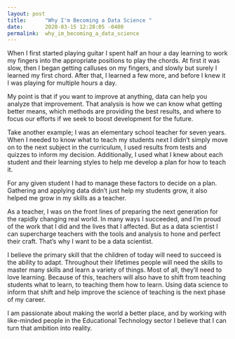 ```yaml
---
layout: post
title:      "Why I'm Becoming a Data Science "
date:       2020-03-15 12:28:05 -0400
permalink:  why_im_becoming_a_data_science
---
```


When I first started playing guitar I spent half an hour a day learning to work my fingers into the appropriate positions to play the chords. At first it was slow, then I began getting calluses on my fingers, and slowly but surely I learned my first chord. After that, I learned a few more, and before I knew it I was playing for multiple hours a day.

My point is that if you want to improve at anything, data can help you analyze that improvement. That analysis is how we can know what getting better means, which methods are providing the best results, and where to focus our efforts if we seek to boost development for the future.  

Take another example; I was an elementary school teacher for seven years. When I needed to know what to teach my students next I didn’t simply move on to the next subject in the curriculum, I used results from tests and quizzes to inform my decision. Additionally, I used what I knew about each student and their learning styles to help me develop a plan for how to teach it. 

For any given student I had to manage these factors to decide on a plan. Gathering and applying data didn’t just help my students grow, it also helped me grow in my skills as a teacher. 

As a teacher, I was on the front lines of preparing the next generation for the rapidly changing real world. In many ways I succeeded, and I’m proud of the work that I did and the lives that I affected. But as a data scientist I can supercharge teachers with the tools and analysis to hone and perfect their craft. That’s why I want to be a data scientist.

I believe the primary skill that the children of today will need to succeed is the ability to adapt. Throughout their lifetimes people will need the skills to master many skills and learn a variety of things. Most of all, they’ll need to love learning. Because of this, teachers will also have to shift from teaching students what to learn, to teaching them how to learn. Using data science to inform that shift and help improve the science of teaching is the next phase of my career.

I am passionate about making the world a better place, and by working with like-minded people in the Educational Technology sector I believe that I can turn that ambition into reality.

